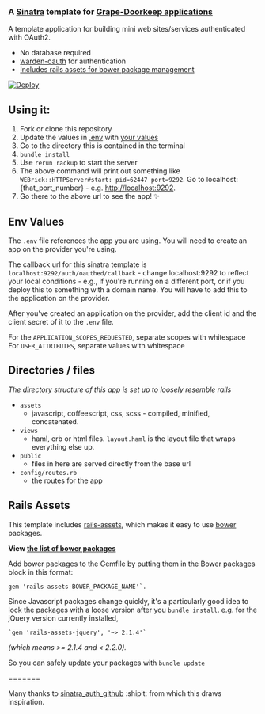 ### A [Sinatra](http://www.sinatrarb.com/) template for [Grape-Doorkeep applications](https://github.com/sethherr/grape-doorkeeper)

A template application for building mini web sites/services authenticated with OAuth2.

- No database required
- [warden-oauth](https://github.com/Zensaburou/warden-oauthed) for authentication
- [Includes rails assets for bower package management](#rails-assets)

[![Deploy](https://www.herokucdn.com/deploy/button.svg)](https://heroku.com/deploy)

## Using it:

1. Fork or clone this repository
2. Update the values in [.env](.env) with [your values](#env-values)
3. Go to the directory this is contained in the terminal
4. `bundle install`
5. Use `rerun rackup` to start the server 
6. The above command will print out something like `WEBrick::HTTPServer#start: pid=62447 port=9292`. Go to localhost:{that_port_number} - e.g. [http://localhost:9292](http://localhost:9292). 
7. Go there to the above url to see the app! :sparkles:

## Env Values

The `.env` file references the app you are using. You will need to create an app on the provider you're using.

The callback url for this sinatra template is `localhost:9292/auth/oauthed/callback` - change localhost:9292 to reflect your local conditions - e.g., if you're running on a different port, or if you deploy this to something with a domain name. You will have to add this to the application on the provider.

After you've created an application on the provider, add the client id and the client secret of it to the `.env` file.

For the `APPLICATION_SCOPES_REQUESTED`, separate scopes with whitespace
For `USER_ATTRIBUTES`, separate values with whitespace

## Directories / files

*The directory structure of this app is set up to loosely resemble rails*

- `assets`
  - javascript, coffeescript, css, scss - compiled, minified, concatenated.
- `views`
  - haml, erb or html files. `layout.haml` is the layout file that wraps everything else up.
- `public` 
  - files in here are served directly from the base url
- `config/routes.rb`
  - the routes for the app


## Rails Assets

This template includes [rails-assets](https://rails-assets.org/), which makes it easy to use [bower](http://bower.io/) packages.

**View [the list of bower packages](http://bower.io/search/)** 

Add bower packages to the Gemfile by putting them in the Bower packages block in this format:

    gem 'rails-assets-BOWER_PACKAGE_NAME'`.

Since Javascript packages change quickly, it's a particularly good idea to lock the packages with a loose version after you `bundle install`. e.g. for the jQuery version currently installed,

    `gem 'rails-assets-jquery', '~> 2.1.4'`

*(which means >= 2.1.4 and < 2.2.0).*

So you can safely update your packages with `bundle update`

=======

Many thanks to [sinatra_auth_github](https://github.com/atmos/sinatra_auth_github) :shipit: from which this draws inspiration.